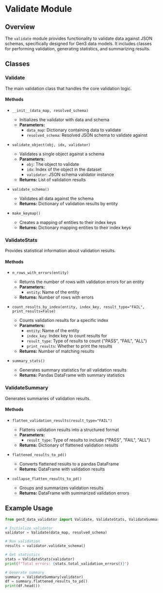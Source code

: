 # Validate Module

## Overview
The `validate` module provides functionality to validate data against JSON schemas, specifically designed for Gen3 data models. It includes classes for performing validation, generating statistics, and summarizing results.

## Classes

### Validate

The main validation class that handles the core validation logic.

#### Methods

- `__init__(data_map, resolved_schema)`
  - Initializes the validator with data and schema
  - **Parameters:**
    - `data_map`: Dictionary containing data to validate
    - `resolved_schema`: Resolved JSON schema to validate against

- `validate_object(obj, idx, validator)`
  - Validates a single object against a schema
  - **Parameters:**
    - `obj`: The object to validate
    - `idx`: Index of the object in the dataset
    - `validator`: JSON schema validator instance
  - **Returns:** List of validation results

- `validate_schema()`
  - Validates all data against the schema
  - **Returns:** Dictionary of validation results by entity

- `make_keymap()`
  - Creates a mapping of entities to their index keys
  - **Returns:** Dictionary mapping entities to their index keys

### ValidateStats

Provides statistical information about validation results.

#### Methods

- `n_rows_with_errors(entity)`
  - Returns the number of rows with validation errors for an entity
  - **Parameters:**
    - `entity`: Name of the entity
  - **Returns:** Number of rows with errors

- `count_results_by_index(entity, index_key, result_type="FAIL", print_results=False)`
  - Counts validation results for a specific index
  - **Parameters:**
    - `entity`: Name of the entity
    - `index_key`: Index key to count results for
    - `result_type`: Type of results to count ("PASS", "FAIL", "ALL")
    - `print_results`: Whether to print the results
  - **Returns:** Number of matching results

- `summary_stats()`
  - Generates summary statistics for all validation results
  - **Returns:** Pandas DataFrame with summary statistics

### ValidateSummary

Generates summaries of validation results.

#### Methods

- `flatten_validation_results(result_type="FAIL")`
  - Flattens validation results into a structured format
  - **Parameters:**
    - `result_type`: Type of results to include ("PASS", "FAIL", "ALL")
  - **Returns:** Dictionary of flattened validation results

- `flattened_results_to_pd()`
  - Converts flattened results to a pandas DataFrame
  - **Returns:** DataFrame with validation results

- `collapse_flatten_results_to_pd()`
  - Groups and summarizes validation results
  - **Returns:** DataFrame with summarized validation errors

## Example Usage

```python
from gen3_data_validator import Validate, ValidateStats, ValidateSummary

# Initialize validator
validator = Validate(data_map, resolved_schema)

# Run validation
results = validator.validate_schema()

# Get statistics
stats = ValidateStats(validator)
print(f"Total errors: {stats.total_validation_errors()}")

# Generate summary
summary = ValidateSummary(validator)
df = summary.flattened_results_to_pd()
print(df.head())
```
